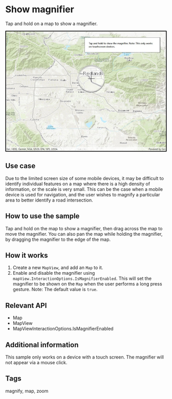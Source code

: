 # Show magnifier

Tap and hold on a map to show a magnifier.

![Image of show magnifier](ShowMagnifier.jpg)

## Use case

Due to the limited screen size of some mobile devices, it may be difficult to identify individual features on a map where there is a high density of information, or the scale is very small. This can be the case when a mobile device is used for navigation, and the user wishes to magnify a particular area to better identify a road intersection.

## How to use the sample

Tap and hold on the map to show a magnifier, then drag across the map to move the magnifier. You can also pan the map while holding the magnifier, by dragging the magnifier to the edge of the map.

## How it works

1. Create a new `MapView`, and add an `Map` to it.
2. Enable and disable the magnifier using `mapView.InteractionOptions.IsMagnifierEnabled`. This will set the magnifier to be shown on the `Map` when the user performs a long press gesture. Note: The default value is `true`.

## Relevant API

* Map
* MapView
* MapViewInteractionOptions.IsMagnifierEnabled

## Additional information

This sample only works on a device with a touch screen. The magnifier will not appear via a mouse click.

## Tags

magnify, map, zoom
